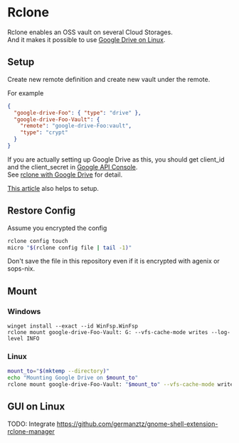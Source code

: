 # Rclone

Rclone enables an OSS vault on several Cloud Storages.\
And it makes it possible to use [Google Drive on Linux](https://abevoelker.github.io/how-long-since-google-said-a-google-drive-linux-client-is-coming/).

## Setup

Create new remote definition and create new vault under the remote.

For example

```json
{
  "google-drive-Foo": { "type": "drive" },
  "google-drive-Foo-Vault": {
    "remote": "google-drive-Foo:vault",
    "type": "crypt"
  }
}
```

If you are actually setting up Google Drive as this, you should get client_id and the client_secret in [Google API Console](https://console.developers.google.com/).\
See [rclone with Google Drive](https://rclone.org/drive) for detail.

[This article](https://zenn.dev/milly/books/rclone-crypt-gdrive/viewer/b366c4) also helps to setup.

## Restore Config

Assume you encrypted the config

```bash
rclone config touch
micro "$(rclone config file | tail -1)"
```

Don't save the file in this repository even if it is encrypted with agenix or sops-nix.

## Mount

### Windows

```pwsh
winget install --exact --id WinFsp.WinFsp
rclone mount google-drive-Foo-Vault: G: --vfs-cache-mode writes --log-level INFO
```

### Linux

```bash
mount_to="$(mktemp --directory)"
echo "Mounting Google Drive on $mount_to"
rclone mount google-drive-Foo-Vault: "$mount_to" --vfs-cache-mode writes --log-level INFO
```

## GUI on Linux

TODO: Integrate <https://github.com/germanztz/gnome-shell-extension-rclone-manager>
